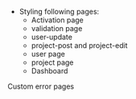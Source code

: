-   Styling following pages:
    - Activation page
    - validation page
    - user-update
    - project-post and project-edit
    - user page
    - project page
    - Dashboard


Custom error pages




